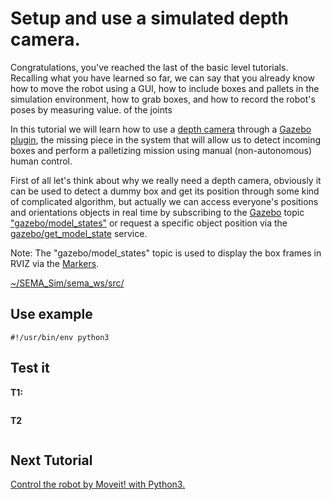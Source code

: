 # Setup and use a simulated depth camera.
Congratulations, you've reached the last of the basic level tutorials. Recalling what you have learned so far, we can say that you already know how to move the robot using a GUI, how to include boxes and pallets in the simulation environment, how to grab boxes, and how to record the robot's poses by measuring value. of the joints

In this tutorial we will learn how to use a [depth camera](https://thesweetcamera.com/what-is-depth-camera/) through a [Gazebo plugin](https://classic.gazebosim.org/tutorials?tut=ros_gzplugins), the missing piece in the system that will allow us to detect incoming boxes and perform a palletizing mission using manual (non-autonomous) human control.

First of all let's think about why we really need a depth camera, obviously it can be used to detect a dummy box and get its position through some kind of complicated algorithm, but actually we can access everyone's positions and orientations objects in real time by subscribing to the [Gazebo](http://wiki.ros.org/gazebo) topic ["gazebo/model_states"](http://docs.ros.org/en/api/gazebo_msgs/html/msg/ModelStates.html) or request a specific object position via the [gazebo/get_model_state](http://docs.ros.org/en/api/gazebo_msgs/html/srv/GetModelState.html) service.

Note: The "gazebo/model_states" topic is used to display the box frames in RVIZ via the [Markers](http://wiki.ros.org/rviz/DisplayTypes/Marker).



[~/SEMA_Sim/sema_ws/src/]()

## Use example

```
#!/usr/bin/env python3
```

## Test it
**T1:**
```

```
**T2**
```

```

## Next Tutorial 
[Control the robot by Moveit! with Python3.](https://github.com/MonkyDCristian/SEMA_Sim/blob/ROS-focus-develop/documentation/moveit.md)
